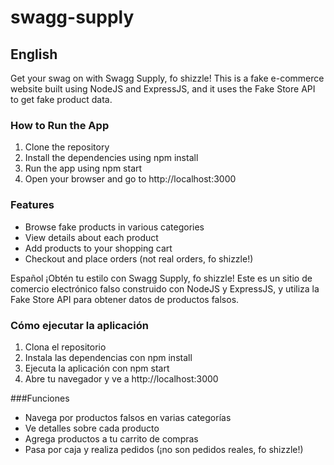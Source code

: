 # swagg-supply
## English
Get your swag on with Swagg Supply, fo shizzle! This is a fake e-commerce website built using NodeJS and ExpressJS, and it uses the Fake Store API to get fake product data.

### How to Run the App
1. Clone the repository
2. Install the dependencies using npm install
3. Run the app using npm start
4. Open your browser and go to http://localhost:3000

### Features

- Browse fake products in various categories
- View details about each product
- Add products to your shopping cart
- Checkout and place orders (not real orders, fo shizzle!)

Español
¡Obtén tu estilo con Swagg Supply, fo shizzle! Este es un sitio de comercio electrónico falso construido con NodeJS y ExpressJS, y utiliza la Fake Store API para obtener datos de productos falsos.

### Cómo ejecutar la aplicación
1. Clona el repositorio
2. Instala las dependencias con npm install
3. Ejecuta la aplicación con npm start
4. Abre tu navegador y ve a http://localhost:3000

###Funciones
- Navega por productos falsos en varias categorías
- Ve detalles sobre cada producto
- Agrega productos a tu carrito de compras
- Pasa por caja y realiza pedidos (¡no son pedidos reales, fo shizzle!)


